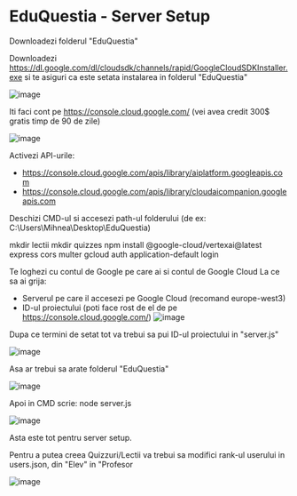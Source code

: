 # EduQuestia - Server Setup

Downloadezi folderul "EduQuestia"

Downloadezi https://dl.google.com/dl/cloudsdk/channels/rapid/GoogleCloudSDKInstaller.exe si te asiguri ca este setata instalarea in folderul "EduQuestia"

![image](https://github.com/user-attachments/assets/61182a9b-32bf-4bc3-b46e-33d2e4cda893)


Iti faci cont pe https://console.cloud.google.com/ (vei avea credit 300$ gratis timp de 90 de zile)

![image](https://github.com/user-attachments/assets/e3d85021-0b62-45b6-b813-e88d3ae3300c)


Activezi API-urile:
 - https://console.cloud.google.com/apis/library/aiplatform.googleapis.com 
 - https://console.cloud.google.com/apis/library/cloudaicompanion.googleapis.com

Deschizi CMD-ul si accesezi path-ul folderului (de ex: C:\Users\Mihnea\Desktop\EduQuestia)

mkdir lectii
mkdir quizzes
npm install @google-cloud/vertexai@latest express cors multer
gcloud auth application-default login

Te loghezi cu contul de Google pe care ai si contul de Google Cloud
La ce sa ai grija:
- Serverul pe care il accesezi pe Google Cloud (recomand europe-west3)
- ID-ul proiectului (poti face rost de el de pe https://console.cloud.google.com/)
![image](https://github.com/user-attachments/assets/6ae3a591-076d-4d3a-8be0-bfb7d5fdbbe9)

Dupa ce termini de setat tot va trebui sa pui ID-ul proiectului in "server.js"

![image](https://github.com/user-attachments/assets/3ee555a7-f133-472d-90bb-db0482eaad52)

Asa ar trebui sa arate folderul "EduQuestia"

![image](https://github.com/user-attachments/assets/994f864f-b844-4010-a394-2f32324259bd)

Apoi in CMD scrie: node server.js

![image](https://github.com/user-attachments/assets/53dcbc7f-511a-4932-b68e-4f64b2520ce9)

Asta este tot pentru server setup.

Pentru a putea creea Quizzuri/Lectii va trebui sa modifici rank-ul userului in users.json, din "Elev" in "Profesor

![image](https://github.com/user-attachments/assets/77781f04-bb05-41b7-a01e-33656ae43cd8)

